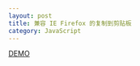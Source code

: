 ```yaml
---
layout: post
title: 兼容 IE Firefox 的复制到剪贴板
category: JavaScript
---
```


[DEMO](/demo/ie-firefox-copytoclipboard.html)

